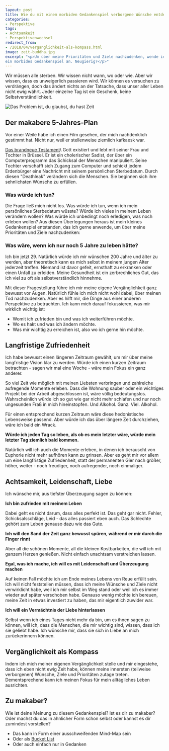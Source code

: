 ```yaml
---
layout: post
title: Wie du mit einem morbiden Gedankenspiel verborgene Wünsche entdecken kannst
categories:
- Perspektive
tags:
- Achtsamkeit
- Perspektivenwechsel
redirect_from:
- /2018/04/verganglichkeit-als-kompass.html
image: zeit-buddha.jpg
excerpt: "<p>Um über meine Prioritäten und Ziele nachzudenken, wende ich gerne
ein morbides Gedankenspiel an. Neugierig?</p>"
---
```


Wir müssen alle sterben. Wir wissen nicht wann, wo oder wie. Aber
wir wissen, dass es unweigerlich passieren wird. Wir können es versuchen
zu verdrängen, doch das ändert nichts an der Tatsache, dass unser aller
Leben nicht ewig währt. Jeder einzelne Tag ist ein Geschenk, keine
Selbstverständlichkeit.

![Das Problem ist, du glaubst, du hast Zeit]({{site.baseurl}}/assets/img/posts/zeit-buddha.jpg)

## Der makabere 5-Jahres-Plan

Vor einer Weile habe ich einen Film gesehen, der mich nachdenklich
gestimmt hat. Nicht nur, weil er stellenweise ziemlich kafkaesk war.

[Das brandneue Testament](http://www.dasbrandneuetestament-derfilm.de/)\\
Gott existiert und lebt mit seiner Frau und Tochter in Brüssel. Er ist
ein cholerischer Sadist, der über ein Computerprogramm das Schicksal der
Menschen manipuliert. Seine Tochter verschafft sich Zugang zum Computer
und schickt jedem Erdenbürger eine Nachricht mit seinem persönlichen
Sterbedatum. Durch diesen "Deathleak" verändern sich die Menschen. Sie
beginnen sich ihre sehnlichsten Wünsche zu
erfüllen.

### Was würde ich tun?

Die Frage ließ mich nicht los. Was würde ich tun, wenn ich mein
persönliches Sterbedatum wüsste? Würde ich vieles in meinem Leben
verändern wollen? Was würde ich unbedingt noch erledigen, was noch
erleben wollen? Aus diesen Überlegungen heraus ist mein kleines
Gedankenspiel entstanden, das ich gerne anwende, um über meine
Prioritäten und Ziele nachzudenken:

### Was wäre, wenn ich nur noch 5 Jahre zu leben hätte?

Ich bin jetzt 29. Natürlich würde ich mir wünschen 200 Jahre und älter
zu werden, aber theoretisch kann es mich selbst in meinem jungen Alter
jederzeit treffen. Niemand ist davor gefeit, ernsthaft zu erkranken oder
einen Unfall zu erleiden. Meine Gesundheit ist ein zerbrechliches Gut,
das ich viel zu oft als selbstverständlich hinnehme.

Mit dieser Fragestellung führe ich mir meine eigene Vergänglichkeit ganz
bewusst vor Augen. Natürlich fühle ich mich nicht wohl dabei, über
meinen Tod nachzudenken. Aber es hilft mir, die Dinge aus einer anderen
Perspektive zu betrachten. Ich kann mich darauf fokussieren, was mir
wirklich wichtig ist:

-   Womit ich zufrieden bin und was ich weiterführen möchte.
-   Wo es hakt und was ich ändern möchte.
-   Was mir wichtig zu erreichen ist, also wo ich gerne hin möchte.

## Langfristige Zufriedenheit

Ich habe bewusst einen längeren Zeitraum gewählt, um mir über meine
langfristige Vision klar zu werden. Würde ich einen kurzen Zeitraum
betrachten - sagen wir mal eine Woche - wäre mein Fokus ein ganz
anderer.

So viel Zeit wie möglich mit meinen Liebsten verbringen und zahlreiche
aufregende Momente erleben. Dass die Wohnung sauber oder ein wichtiges
Projekt bei der Arbeit abgeschlossen ist, wäre völlig bedeutungslos.
Wahrscheinlich würde ich so gut wie gar nicht mehr schlafen und nur noch
ungesunden Fraß in mich hineinstopfen. Und Alkohol. Ganz. Viel.
Alkohol.

Für einen entsprechend kurzen Zeitraum wäre diese hedonistische
Lebensweise passend. Aber würde ich das über längere Zeit durchziehen,
wäre ich bald ein Wrack.

**Würde ich jeden Tag so leben, als ob es mein letzter wäre, würde mein
letzter Tag ziemlich bald kommen.**

Natürlich will ich auch die Momente erleben, in denen ich berauscht von
Euphorie nicht mehr aufhören kann zu grinsen. Aber es geht mir vor allem
um eine langfristige Zufriedenheit, statt der permanenten Gier nach
größer, höher, weiter - noch freudiger, noch aufregender, noch
einmaliger.

## Achtsamkeit, Leidenschaft, Liebe

Ich wünsche mir, aus tiefster Überzeugung sagen zu können:

**Ich bin zufrieden mit meinem Leben**

Dabei geht es nicht darum, dass alles perfekt ist. Das geht gar nicht.
Fehler, Schicksalsschläge, Leid - das alles passiert eben auch. Das
Schlechte gehört zum Leben genauso dazu wie das Gute.

**Ich will den Sand der Zeit ganz bewusst spüren, während er mir durch die Finger rinnt**

Aber all die schönen Momente, all die kleinen Kostbarkeiten, die will
ich mit ganzem Herzen genießen. Nicht einfach unachtsam verstreichen
lassen.

**Egal, was ich mache, ich will es mit Leidenschaft und Überzeugung machen**

Auf keinen Fall möchte ich am Ende meines Lebens von Reue erfüllt sein.
Ich will nicht feststellen müssen, dass ich meine Wünsche und Ziele
nicht verwirklicht habe, weil ich mir selbst im Weg stand oder weil ich
es immer wieder auf später verschoben habe.
Genauso wenig möchte ich bereuen, meine Zeit in etwas investiert zu
haben, das mir eigentlich zuwider war.

**Ich will ein Vermächtnis der Liebe hinterlassen**

Selbst wenn ich eines Tages nicht mehr da bin, um es ihnen sagen zu
können, will ich, dass die Menschen, die mir wichtig sind, wissen, dass
ich sie geliebt habe. Ich wünsche mir, dass sie sich in Liebe an mich
zurückerinnern können.

## Vergänglichkeit als Kompass

Indem ich mich meiner eigenen Vergänglichkeit stelle und mir eingestehe,
dass ich eben nicht ewig Zeit habe, können meine innersten (teilweise
verborgenen) Wünsche, Ziele und Prioritäten zutage treten.
Dementsprechend kann ich meinen Fokus für mein alltägliches Leben
ausrichten.

## Zu makaber?

Wie ist deine Meinung zu diesem Gedankenspiel? Ist es dir zu makaber?
Oder machst du das in ähnlicher Form schon selbst oder kannst es dir
zumindest vorstellen?

-   Das kann in Form einer ausschweifenden Mind-Map sein
-   Oder als [Bucket List](https://www.urbandictionary.com/define.php?term=bucket%20list)
-   Oder auch einfach nur in Gedanken
